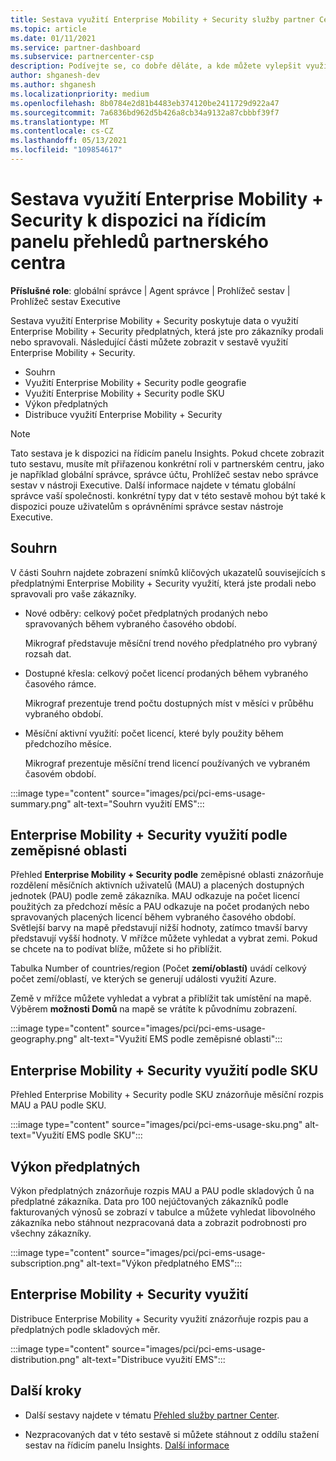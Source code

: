 ```yaml
---
title: Sestava využití Enterprise Mobility + Security služby partner Center Insights
ms.topic: article
ms.date: 01/11/2021
ms.service: partner-dashboard
ms.subservice: partnercenter-csp
description: Podívejte se, co dobře děláte, a kde můžete vylepšit využití Enterprise Mobility + Security předplatných, která pro vaše zákazníky prodáváte nebo spravujete.
author: shganesh-dev
ms.author: shganesh
ms.localizationpriority: medium
ms.openlocfilehash: 8b0784e2d81b4483eb374120be2411729d922a47
ms.sourcegitcommit: 7a6836bd962d5b426a8cb34a9132a87cbbbf39f7
ms.translationtype: MT
ms.contentlocale: cs-CZ
ms.lasthandoff: 05/13/2021
ms.locfileid: "109854617"
---
```

# <a name="enterprise-mobility--security-usage-report-available-from-the-partner-center-insights-dashboard"></a>Sestava využití Enterprise Mobility + Security k dispozici na řídicím panelu přehledů partnerského centra

**Příslušné role**: globální správce | Agent správce | Prohlížeč sestav | Prohlížeč sestav Executive

Sestava využití Enterprise Mobility + Security poskytuje data o využití Enterprise Mobility + Security předplatných, která jste pro zákazníky prodali nebo spravovali. Následující části můžete zobrazit v sestavě využití Enterprise Mobility + Security.

- Souhrn
- Využití Enterprise Mobility + Security podle geografie
- Využití Enterprise Mobility + Security podle SKU
- Výkon předplatných
- Distribuce využití Enterprise Mobility + Security

 > [!NOTE]
 > Tato sestava je k dispozici na řídicím panelu Insights. Pokud chcete zobrazit tuto sestavu, musíte mít přiřazenou konkrétní roli v partnerském centru, jako je například globální správce, správce účtu, Prohlížeč sestav nebo správce sestav v nástroji Executive. Další informace najdete v tématu globální správce vaší společnosti. konkrétní typy dat v této sestavě mohou být také k dispozici pouze uživatelům s oprávněními správce sestav nástroje Executive.

## <a name="summary"></a>Souhrn

V části Souhrn najdete zobrazení snímků klíčových ukazatelů souvisejících s předplatnými Enterprise Mobility + Security využití, která jste prodali nebo spravovali pro vaše zákazníky. 

- Nové odběry: celkový počet předplatných prodaných nebo spravovaných během vybraného časového období.

   Mikrograf představuje měsíční trend nového předplatného pro vybraný rozsah dat.

- Dostupné křesla: celkový počet licencí prodaných během vybraného časového rámce.

   Mikrograf prezentuje trend počtu dostupných míst v měsíci v průběhu vybraného období.

- Měsíční aktivní využití: počet licencí, které byly použity během předchozího měsíce.

   Mikrograf prezentuje měsíční trend licencí používaných ve vybraném časovém období.

:::image type="content" source="images/pci/pci-ems-usage-summary.png" alt-text="Souhrn využití EMS":::

## <a name="enterprise-mobility--security-usage-by-geography"></a>Enterprise Mobility + Security využití podle zeměpisné oblasti

Přehled **Enterprise Mobility + Security podle** zeměpisné oblasti znázorňuje rozdělení měsíčních aktivních uživatelů (MAU) a placených dostupných jednotek (PAU) podle země zákazníka. MAU odkazuje na počet licencí použitých za předchozí měsíc a PAU odkazuje na počet prodaných nebo spravovaných placených licencí během vybraného časového období. Světlejší barvy na mapě představují nižší hodnoty, zatímco tmavší barvy představují vyšší hodnoty. V mřížce můžete vyhledat a vybrat zemi. Pokud se chcete na to podívat blíže, můžete si ho přiblížit.

Tabulka Number of countries/region (Počet **zemí/oblastí)** uvádí celkový počet zemí/oblastí, ve kterých se generují události využití Azure.

Země v mřížce můžete vyhledat a vybrat a přiblížit tak umístění na mapě. Výběrem **možnosti Domů** na mapě se vrátíte k původnímu zobrazení.

:::image type="content" source="images/pci/pci-ems-usage-geography.png" alt-text="Využití EMS podle zeměpisné oblasti":::

## <a name="enterprise-mobility--security-usage-by-sku"></a>Enterprise Mobility + Security využití podle SKU

Přehled Enterprise Mobility + Security podle SKU znázorňuje měsíční rozpis MAU a PAU podle SKU.

:::image type="content" source="images/pci/pci-ems-usage-sku.png" alt-text="Využití EMS podle SKU":::

## <a name="subscriptions-performance"></a>Výkon předplatných

Výkon předplatných znázorňuje rozpis MAU a PAU podle skladových ů na předplatné zákazníka. Data pro 100 nejúčtovaných zákazníků podle fakturovaných výnosů se zobrazí v tabulce a můžete vyhledat libovolného zákazníka nebo stáhnout nezpracovaná data a zobrazit podrobnosti pro všechny zákazníky.

:::image type="content" source="images/pci/pci-ems-usage-subscription.png" alt-text="Výkon předplatného EMS":::

## <a name="enterprise-mobility--security-usage-distribution"></a>Enterprise Mobility + Security využití

Distribuce Enterprise Mobility + Security využití znázorňuje rozpis pau a předplatných podle skladových měr.

:::image type="content" source="images/pci/pci-ems-usage-distribution.png" alt-text="Distribuce využití EMS":::

## <a name="next-steps"></a>Další kroky

- Další sestavy najdete v tématu [Přehled služby partner Center](partner-center-insights.md).

- Nezpracovaných dat v této sestavě si můžete stáhnout z oddílu stažení sestav na řídicím panelu Insights. [Další informace](pci-download-reports.md) 
